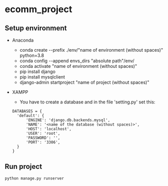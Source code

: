 # ecomm_project

## Setup environment

- Anaconda
  - conda create --prefix ./env/"name of environment (without spaces)" python=3.8
  - conda config --append envs_dirs "absolute path"/env/
  - conda activate "name of environment (without spaces)"
  - pip install django
  - pip install mysqlclient
  - django-admin startproject "name of project (without spaces)"
- XAMPP

  - You have to create a database and in the file 'setting.py' set this:

  ```text
  DATABASES = {
    'default': {
        'ENGINE': 'django.db.backends.mysql',
        'NAME': '<name of the database (without spaces)>',
        'HOST': 'localhost',
        'USER': 'root',
        'PASSWORD': '',
        'PORT': '3306',
    }
  }
  ```

## Run project

```text
python manage.py runserver
```
